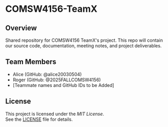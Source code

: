 # COMSW4156-TeamX

## Overview
Shared repository for COMSW4156 TeamX's project.   This repo will contain our source code, documentation, meeting notes, and project deliverables.  

## Team Members
- Alice (GitHub: @alice20030504)
- Roger (GitHub: @2025FALLCOMSW4156)
- [Teammate names and GitHub IDs to be Added]  

## License
This project is licensed under the *MIT License*.  
See the [LICENSE](LICENSE) file for details.
